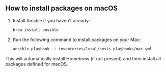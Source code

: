 ## How to install packages on macOS

1. Install Ansible if you haven't already:
   ```sh
   brew install ansible
   ```

2. Run the following command to install packages on your Mac:
   ```sh
   ansible-playbook -i inventories/local/hosts playbooks/mac.yml
   ```

This will automatically install Homebrew (if not present) and then install all packages defined for macOS.
